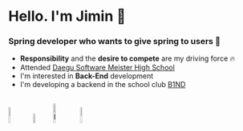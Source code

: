 # Hello. I'm Jimin :seedling:

### Spring developer who wants to give spring to users :cherry_blossom:

- **Responsibility** and the **desire to compete** are my driving force :fire:
- Attended [Daegu Software Meister High School]
- I'm interested in **Back-End** development
- I'm developing a backend in the school club [B1ND]

[Daegu Software Meister High School]: https://dgsw.dge.hs.kr/dgswh/main.do
[B1ND]: https://b1nd.com/#/

##
<a href="https://leeggmin.tistory.com/">
  <img alt="Tistory" src ="https://img.shields.io/badge/Tistory-FF5D01.svg?&style=for-the-badge&logoColor=white&logo=Tesla" width=9%></a>
<a href="mailto:wlals060330@gmail.com">
<img src="https://img.shields.io/badge/Gmail-d14836?style=flat-square&logo=Gmail&logoColor=white&link=wlals060330@gmail.com" width=7%></a>
<a href="https://www.instagram.com/vlolts/">
  <img alt="Instagram" src ="https://img.shields.io/badge/Instagram-E4405F.svg?&style=for-the-badge&logo=Instagram&logoColor=white" width=10%></a>
<a href="https://hits.seeyoufarm.com">
  <img src="https://hits.seeyoufarm.com/api/count/incr/badge.svg?url=https%3A%2F%2Fgithub.com%2Fleeggmin&count_bg=%23D8ACFF&title_bg=%23939393&icon=&icon_color=%23E7E7E7&title=hits&edge_flat=true" width=9%/></a>
